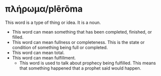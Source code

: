 # πλήρωμα/plērōma
This word is a type of thing or idea. It is a noun.

* This word can mean something that has been completed, finished, or filled.
* This word can mean fullness or completeness. This is the state or condition of something being full or completed.
* This word can mean total.
* This word can mean fulfillment.
    * This word is used to talk about prophecy being fulfilled. This means that something happened that a prophet said would happen.
